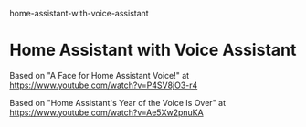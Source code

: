 home-assistant-with-voice-assistant
# Home Assistant with Voice Assistant

Based on "A Face for Home Assistant Voice!" at https://www.youtube.com/watch?v=P4SV8jO3-r4

Based on "Home Assistant's Year of the Voice Is Over" at https://www.youtube.com/watch?v=Ae5Xw2pnuKA
